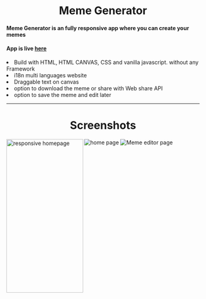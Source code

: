 <h1 align="center">Meme Generator</h1>

<h4>Meme Generator is an fully responsive app where you can create your memes</h4>

<h4>App is live <a href="https://nivb000.github.io/Meme-Generator/">here</a></h4>

<li>Build with HTML, HTML CANVAS, CSS and vanilla javascript. without any Framework</li>
<li>i18n multi languages website</li>
<li>Draggable text on canvas</li>
<li>option to download the meme or share with Web share API</li>
<li>option to save the meme and edit later</li>

<hr>

<h1 align="center">Screenshots</h1>

<img src="https://res.cloudinary.com/dhe2rvexr/image/upload/v1667843498/Meme%20generator/Screenshot_2022-11-07_at_19-48-11_Ultimate_Meme_Generator_q0hftq.png" alt="home page" />
<img src="https://res.cloudinary.com/dhe2rvexr/image/upload/v1667843488/Meme%20generator/Screenshot_2022-11-07_at_19-50-14_Ultimate_Meme_Generator_ojie3o.png" alt="Meme editor page" />
<img src="https://res.cloudinary.com/dhe2rvexr/image/upload/v1667843521/Meme%20generator/nivb000.github.io_Meme-Generator__iPhone_6_7_8_twpiv2.png" alt="responsive homepage" width="200" height="400" align="left" />
